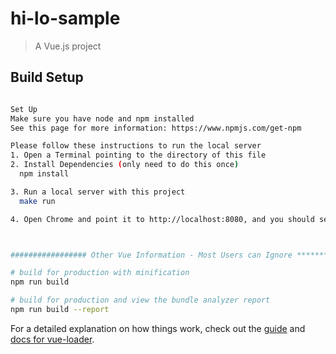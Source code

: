 # hi-lo-sample

> A Vue.js project

## Build Setup

``` bash

Set Up
Make sure you have node and npm installed
See this page for more information: https://www.npmjs.com/get-npm

Please follow these instructions to run the local server
1. Open a Terminal pointing to the directory of this file
2. Install Dependencies (only need to do this once)
  npm install

3. Run a local server with this project
  make run

4. Open Chrome and point it to http://localhost:8080, and you should see the website



################# Other Vue Information - Most Users can Ignore *****************

# build for production with minification
npm run build

# build for production and view the bundle analyzer report
npm run build --report
```

For a detailed explanation on how things work, check out the [guide](http://vuejs-templates.github.io/webpack/) and [docs for vue-loader](http://vuejs.github.io/vue-loader).
